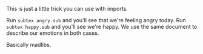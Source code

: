 This is just a little trick you can use with imports.

Run `subtex angry.sub` and you'll see that we're feeling angry today. Run `subtex happy.sub` and
you'll see we're happy. We use the same document to describe our emotions in both cases.

Basically madlibs.
